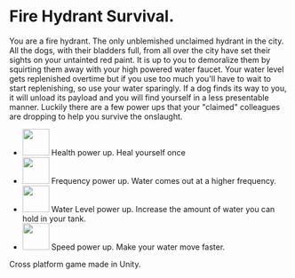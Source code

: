 # Fire Hydrant Survival.
You are a fire hydrant. The only unblemished unclaimed hydrant in the city. All the dogs, with their bladders full, from all over the city have set their sights on your untainted red paint. It is up to you to demoralize them by squirting them away with your high powered water faucet. Your water level gets replenished overtime but if you use too much you'll have to wait to start replenishing, so use your water sparingly. If a dog finds its way to you, it will unload its payload and you will find yourself in a less presentable manner. Luckily there are a few power ups that your "claimed" colleagues are dropping to help you survive the onslaught.

* <img src="https://cloud.githubusercontent.com/assets/4509894/23338241/15ffa9ca-fbba-11e6-83b3-be171a3fe22e.png" width="48"> Health power up. Heal yourself once
* <img src="https://cloud.githubusercontent.com/assets/4509894/23338240/15fdc754-fbba-11e6-98de-9509baae35d5.png" width="48"> Frequency power up. Water comes out at a higher frequency.
* <img src="https://cloud.githubusercontent.com/assets/4509894/23338242/16013916-fbba-11e6-82ac-f04793f2e540.png" width="48"> Water Level power up. Increase the amount of water you can hold in your tank.
* <img src="https://cloud.githubusercontent.com/assets/4509894/23338243/1604784c-fbba-11e6-8e47-45d0733635fb.png" width="48"> Speed power up. Make your water move faster.

Cross platform game made in Unity.
